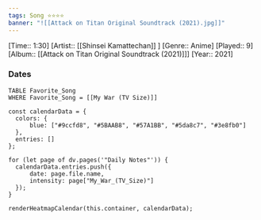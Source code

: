 ```yaml
---
tags: Song ⭐⭐⭐⭐ 
banner: "![[Attack on Titan Original Soundtrack (2021).jpg]]"
---
```

[Time:: 1:30]
[Artist:: [[Shinsei Kamattechan]] ]
[Genre:: Anime]
[Played:: 9]
[Album:: [[Attack on Titan Original Soundtrack (2021)]]]
[Year:: 2021]
### Dates
````dataview
TABLE Favorite_Song
WHERE Favorite_Song = [[My War (TV Size)]]
````

  ```dataviewjs
const calendarData = { 
	colors: { 
		blue: ["#9ccfd8", "#5BAAB8", "#57A1BB", "#5da8c7", "#3e8fb0"] 
	}, 
	entries: [] 
}; 

for (let page of dv.pages('"Daily Notes"')) { 
	calendarData.entries.push({ 
		date: page.file.name, 
		intensity: page["My_War_(TV_Size)"]
	}); 
} 

renderHeatmapCalendar(this.container, calendarData);
```
